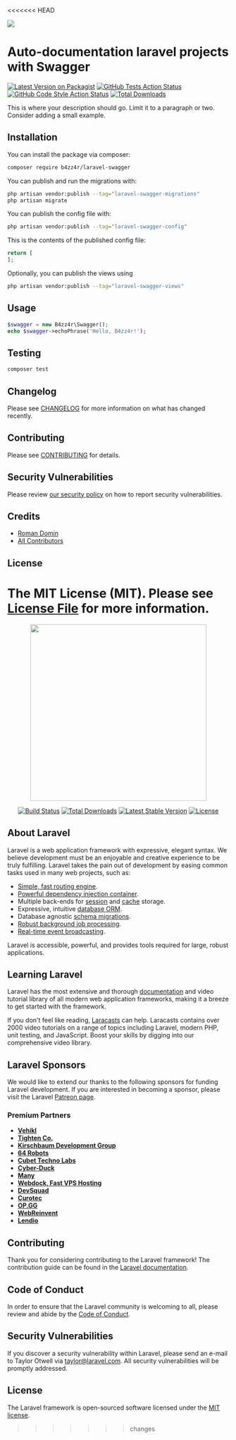 <<<<<<< HEAD

[<img src="https://github-ads.s3.eu-central-1.amazonaws.com/support-ukraine.svg?t=1" />](https://supportukrainenow.org)

# Auto-documentation laravel projects with Swagger

[![Latest Version on Packagist](https://img.shields.io/packagist/v/b4zz4r/laravel-swagger.svg?style=flat-square)](https://packagist.org/packages/b4zz4r/laravel-swagger)
[![GitHub Tests Action Status](https://img.shields.io/github/workflow/status/b4zz4r/laravel-swagger/run-tests?label=tests)](https://github.com/b4zz4r/laravel-swagger/actions?query=workflow%3Arun-tests+branch%3Amain)
[![GitHub Code Style Action Status](https://img.shields.io/github/workflow/status/b4zz4r/laravel-swagger/Check%20&%20fix%20styling?label=code%20style)](https://github.com/b4zz4r/laravel-swagger/actions?query=workflow%3A"Check+%26+fix+styling"+branch%3Amain)
[![Total Downloads](https://img.shields.io/packagist/dt/b4zz4r/laravel-swagger.svg?style=flat-square)](https://packagist.org/packages/b4zz4r/laravel-swagger)

This is where your description should go. Limit it to a paragraph or two. Consider adding a small example.

## Installation

You can install the package via composer:

```bash
composer require b4zz4r/laravel-swagger
```

You can publish and run the migrations with:

```bash
php artisan vendor:publish --tag="laravel-swagger-migrations"
php artisan migrate
```

You can publish the config file with:

```bash
php artisan vendor:publish --tag="laravel-swagger-config"
```

This is the contents of the published config file:

```php
return [
];
```

Optionally, you can publish the views using

```bash
php artisan vendor:publish --tag="laravel-swagger-views"
```

## Usage

```php
$swagger = new B4zz4r\Swagger();
echo $swagger->echoPhrase('Hello, B4zz4r!');
```

## Testing

```bash
composer test
```

## Changelog

Please see [CHANGELOG](CHANGELOG.md) for more information on what has changed recently.

## Contributing

Please see [CONTRIBUTING](https://github.com/spatie/.github/blob/main/CONTRIBUTING.md) for details.

## Security Vulnerabilities

Please review [our security policy](../../security/policy) on how to report security vulnerabilities.

## Credits

- [Roman Domin](https://github.com/b4zz4r)
- [All Contributors](../../contributors)

## License

The MIT License (MIT). Please see [License File](LICENSE.md) for more information.
=======
<p align="center"><a href="https://laravel.com" target="_blank"><img src="https://raw.githubusercontent.com/laravel/art/master/logo-lockup/5%20SVG/2%20CMYK/1%20Full%20Color/laravel-logolockup-cmyk-red.svg" width="400"></a></p>

<p align="center">
<a href="https://travis-ci.org/laravel/framework"><img src="https://travis-ci.org/laravel/framework.svg" alt="Build Status"></a>
<a href="https://packagist.org/packages/laravel/framework"><img src="https://img.shields.io/packagist/dt/laravel/framework" alt="Total Downloads"></a>
<a href="https://packagist.org/packages/laravel/framework"><img src="https://img.shields.io/packagist/v/laravel/framework" alt="Latest Stable Version"></a>
<a href="https://packagist.org/packages/laravel/framework"><img src="https://img.shields.io/packagist/l/laravel/framework" alt="License"></a>
</p>

## About Laravel

Laravel is a web application framework with expressive, elegant syntax. We believe development must be an enjoyable and creative experience to be truly fulfilling. Laravel takes the pain out of development by easing common tasks used in many web projects, such as:

- [Simple, fast routing engine](https://laravel.com/docs/routing).
- [Powerful dependency injection container](https://laravel.com/docs/container).
- Multiple back-ends for [session](https://laravel.com/docs/session) and [cache](https://laravel.com/docs/cache) storage.
- Expressive, intuitive [database ORM](https://laravel.com/docs/eloquent).
- Database agnostic [schema migrations](https://laravel.com/docs/migrations).
- [Robust background job processing](https://laravel.com/docs/queues).
- [Real-time event broadcasting](https://laravel.com/docs/broadcasting).

Laravel is accessible, powerful, and provides tools required for large, robust applications.

## Learning Laravel

Laravel has the most extensive and thorough [documentation](https://laravel.com/docs) and video tutorial library of all modern web application frameworks, making it a breeze to get started with the framework.

If you don't feel like reading, [Laracasts](https://laracasts.com) can help. Laracasts contains over 2000 video tutorials on a range of topics including Laravel, modern PHP, unit testing, and JavaScript. Boost your skills by digging into our comprehensive video library.

## Laravel Sponsors

We would like to extend our thanks to the following sponsors for funding Laravel development. If you are interested in becoming a sponsor, please visit the Laravel [Patreon page](https://patreon.com/taylorotwell).

### Premium Partners

- **[Vehikl](https://vehikl.com/)**
- **[Tighten Co.](https://tighten.co)**
- **[Kirschbaum Development Group](https://kirschbaumdevelopment.com)**
- **[64 Robots](https://64robots.com)**
- **[Cubet Techno Labs](https://cubettech.com)**
- **[Cyber-Duck](https://cyber-duck.co.uk)**
- **[Many](https://www.many.co.uk)**
- **[Webdock, Fast VPS Hosting](https://www.webdock.io/en)**
- **[DevSquad](https://devsquad.com)**
- **[Curotec](https://www.curotec.com/services/technologies/laravel/)**
- **[OP.GG](https://op.gg)**
- **[WebReinvent](https://webreinvent.com/?utm_source=laravel&utm_medium=github&utm_campaign=patreon-sponsors)**
- **[Lendio](https://lendio.com)**

## Contributing

Thank you for considering contributing to the Laravel framework! The contribution guide can be found in the [Laravel documentation](https://laravel.com/docs/contributions).

## Code of Conduct

In order to ensure that the Laravel community is welcoming to all, please review and abide by the [Code of Conduct](https://laravel.com/docs/contributions#code-of-conduct).

## Security Vulnerabilities

If you discover a security vulnerability within Laravel, please send an e-mail to Taylor Otwell via [taylor@laravel.com](mailto:taylor@laravel.com). All security vulnerabilities will be promptly addressed.

## License

The Laravel framework is open-sourced software licensed under the [MIT license](https://opensource.org/licenses/MIT).
>>>>>>> changes
